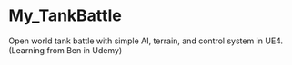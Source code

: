 # My_TankBattle
Open world tank battle with simple AI, terrain, and control system in UE4. (Learning from Ben in Udemy)
